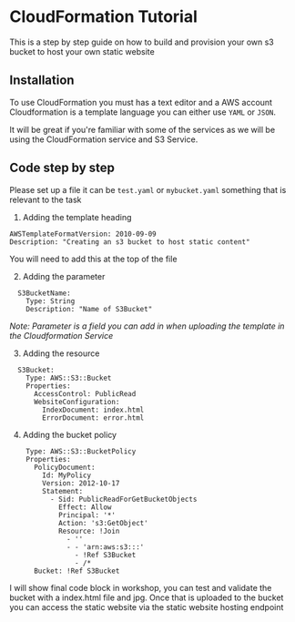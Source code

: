 # CloudFormation Tutorial

This is a step by step guide on how to build and provision your own s3 bucket to host your own static website

## Installation

To use CloudFormation you must has a text editor and a AWS account 
Cloudformation is a template language you can either use ```YAML``` or ```JSON```.

It will be great if you're familiar with some of the services as we will be using the CloudFormation service and S3 Service.

## Code step by step

Please set up a file it can be ```test.yaml``` or ```mybucket.yaml``` something that is relevant to the task

1. Adding the template heading

```
AWSTemplateFormatVersion: 2010-09-09
Description: "Creating an s3 bucket to host static content"
```
You will need to add this at the top of the file

2. Adding the parameter
```Parameters:
  S3BucketName: 
    Type: String
    Description: "Name of S3Bucket"
```
*Note: Parameter is a field you can add in when uploading the template in the Cloudformation Service*

3. Adding the resource

```Resources:
  S3Bucket:
    Type: AWS::S3::Bucket
    Properties:
      AccessControl: PublicRead
      WebsiteConfiguration:
        IndexDocument: index.html
        ErrorDocument: error.html
```

4. Adding the bucket policy 

```  BucketPolicy:
    Type: AWS::S3::BucketPolicy
    Properties:
      PolicyDocument:
        Id: MyPolicy
        Version: 2012-10-17
        Statement:
          - Sid: PublicReadForGetBucketObjects
            Effect: Allow
            Principal: '*'
            Action: 's3:GetObject'
            Resource: !Join 
              - ''
              - - 'arn:aws:s3:::'
                - !Ref S3Bucket
                - /*
      Bucket: !Ref S3Bucket
```

I will show final code block in workshop, you can test and validate the bucket with a index.html file and jpg. Once that is uploaded to the bucket you can access the static website via the static website hosting endpoint

